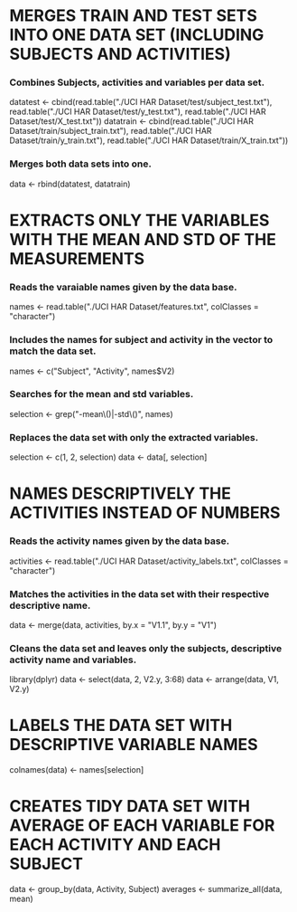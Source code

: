 # MERGES TRAIN AND TEST SETS INTO ONE DATA SET (INCLUDING SUBJECTS AND ACTIVITIES)
### Combines Subjects, activities and variables per data set.
datatest <- cbind(read.table("./UCI HAR Dataset/test/subject_test.txt"), read.table("./UCI HAR Dataset/test/y_test.txt"), read.table("./UCI HAR Dataset/test/X_test.txt"))
datatrain <- cbind(read.table("./UCI HAR Dataset/train/subject_train.txt"), read.table("./UCI HAR Dataset/train/y_train.txt"), read.table("./UCI HAR Dataset/train/X_train.txt"))
### Merges both data sets into one.
data <- rbind(datatest, datatrain)

# EXTRACTS ONLY THE VARIABLES WITH THE MEAN AND STD OF THE MEASUREMENTS
### Reads the varaiable names given by the data base.
names <- read.table("./UCI HAR Dataset/features.txt", colClasses = "character")
### Includes the names for subject and activity in the vector to match the data set.
names <- c("Subject", "Activity", names$V2)
### Searches for the mean and std variables.
selection <- grep("-mean\\()|-std\\()", names)
### Replaces the data set with only the extracted variables.
selection <- c(1, 2, selection)
data <- data[, selection]

# NAMES DESCRIPTIVELY THE ACTIVITIES INSTEAD OF NUMBERS
### Reads the activity names given by the data base.
activities <- read.table("./UCI HAR Dataset/activity_labels.txt", colClasses = "character")
### Matches the activities in the data set with their respective descriptive name.
data <- merge(data, activities, by.x = "V1.1", by.y = "V1")
### Cleans the data set and leaves only the subjects, descriptive activity name and variables.
library(dplyr)
data <- select(data, 2, V2.y, 3:68)
data <- arrange(data, V1, V2.y)

# LABELS THE DATA SET WITH DESCRIPTIVE VARIABLE NAMES
colnames(data) <- names[selection]

# CREATES TIDY DATA SET WITH AVERAGE OF EACH VARIABLE FOR EACH ACTIVITY AND EACH SUBJECT
data <- group_by(data, Activity, Subject)
averages <- summarize_all(data, mean)
